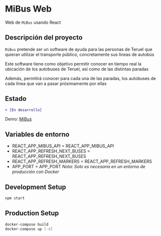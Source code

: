 # MiBus Web
Web de `MiBus` usando React

## Descripción del proyecto
`MiBus` pretende ser un software de ayuda para las personas de Teruel que 
quieran utilizar el transporte público, concretamente sus líneas de autobús

Este software tiene como objetivo permitir conocer en tiempo real la ubicación de los
autobuses de Teruel, así como de las distintas paradas

Además, permitirá conocer para cada una de las paradas, los autobuses de cada 
línea que van a pasar próximamente por ellas

## Estado
```diff
+ [En desarrollo]
```
Demo: [MiBus](http://mibus.cloudns.cl/)

## Variables de entorno
* REACT_APP_MIBUS_API = REACT_APP_MIBUS_API
* REACT_APP_REFRESH_NEXT_BUSES = REACT_APP_REFRESH_NEXT_BUSES
* REACT_APP_REFRESH_MARKERS = REACT_APP_REFRESH_MARKERS
* APP_PORT = APP_PORT  *Nota: Solo es necesaria en un entorno de producción con Docker*

## Development Setup
```bash
npm start
```

## Production Setup
```bash
docker-compose build 
docker-compose up [-d]
```
